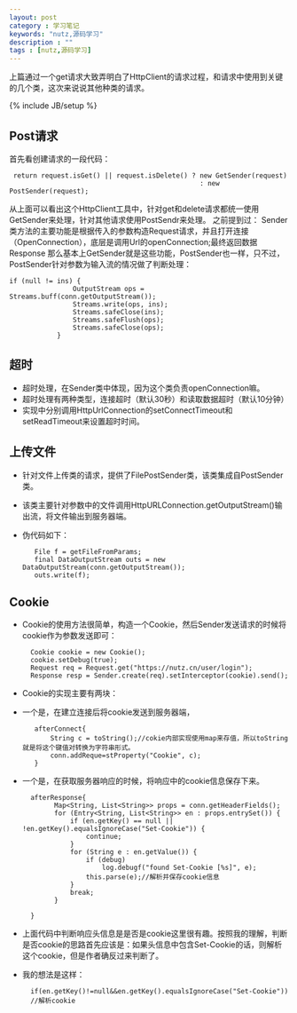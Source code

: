 ```yaml
---
layout: post
category : 学习笔记 
keywords: "nutz,源码学习"
description : ""
tags : [nutz,源码学习]
---
```

  
上篇通过一个get请求大致弄明白了HttpClient的请求过程，和请求中使用到关键的几个类，这次来说说其他种类的请求。


<!--break-->

{% include JB/setup %}

## Post请求

首先看创建请求的一段代码：

     return request.isGet() || request.isDelete() ? new GetSender(request)
                                                    : new PostSender(request);
                                                      
从上面可以看出这个HttpClient工具中，针对get和delete请求都统一使用GetSender来处理，针对其他请求使用PostSendr来处理。
之前提到过： Sender类方法的主要功能是根据传入的参数构造Request请求，并且打开连接（OpenConnection），底层是调用Url的openConnection;最终返回数据Response
那么基本上GetSender就是这些功能，PostSender也一样，只不过，PostSender针对参数为输入流的情况做了判断处理：

    if (null != ins) {
                    OutputStream ops = Streams.buff(conn.getOutputStream());
                    Streams.write(ops, ins);
                    Streams.safeClose(ins);
                    Streams.safeFlush(ops);
                    Streams.safeClose(ops);
                }
## 超时

- 超时处理，在Sender类中体现，因为这个类负责openConnection嘛。
- 超时处理有两种类型，连接超时（默认30秒）和读取数据超时（默认10分钟）
- 实现中分别调用HttpUrlConnection的setConnectTimeout和setReadTimeout来设置超时时间。


## 上传文件

- 针对文件上传类的请求，提供了FilePostSender类，该类集成自PostSender类。
- 该类主要针对参数中的文件调用HttpURLConnection.getOutputStream()输出流，将文件输出到服务器端。
- 伪代码如下：
      
         File f = getFileFromParams;
         final DataOutputStream outs = new DataOutputStream(conn.getOutputStream());
         outs.write(f); 
     
## Cookie
- Cookie的使用方法很简单，构造一个Cookie，然后Sender发送请求的时候将cookie作为参数发送即可：

        Cookie cookie = new Cookie();
        cookie.setDebug(true);
        Request req = Request.get("https://nutz.cn/user/login");
        Response resp = Sender.create(req).setInterceptor(cookie).send();
    
- Cookie的实现主要有两块：
- 一个是，在建立连接后将cookie发送到服务器端，
     
         afterConnect{
             String c = toString();//cokie内部实现使用map来存值，所以toString就是将这个键值对转换为字符串形式。
             conn.addReque=stProperty("Cookie", c);
         }
     
- 一个是，在获取服务器响应的时候，将响应中的cookie信息保存下来。

        afterResponse{
              Map<String, List<String>> props = conn.getHeaderFields();
              for (Entry<String, List<String>> en : props.entrySet()) {            
                  if (en.getKey() == null || !en.getKey().equalsIgnoreCase("Set-Cookie")) {
                      continue;
                  }
                  for (String e : en.getValue()) {
                      if (debug)
                          log.debugf("found Set-Cookie [%s]", e);
                      this.parse(e);//解析并保存cookie信息
                  }
                  break;
              }
             
        }
- 上面代码中判断响应头信息是是否是cookie这里很有趣。按照我的理解，判断是否cookie的思路首先应该是：如果头信息中包含Set-Cookie的话，则解析这个cookie，但是作者确反过来判断了。
- 我的想法是这样：
    
        if(en.getKey()!=null&&en.getKey().equalsIgnoreCase("Set-Cookie")) 
        //解析cookie
    
